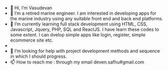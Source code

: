 - 👋 Hi, I’m Vasudevan
- 👀 I’m a retired marine engineer. I am interested in developing apps for the marine industry using any suitable front end and back end platforms.
- 🌱 I’m currently learning full stack development using HTML, CSS, Javascript, Jquery, PHP, SQL and ReactJS. I have learn these codes to some extent. I can dvelop simple apps like login, register, simple ecommerce site etc.
- 
- 💞️ I’m looking for help with project development methods and sequence in which I should progress.
- 📫 How to reach me : through my email deven.safhu#gmail.com

<!---
devansafhu/devansafhu is a ✨ special ✨ repository because its `README.md` (this file) appears on your GitHub profile.
You can click the Preview link to take a look at your changes.
--->
